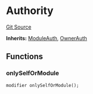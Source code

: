 # Authority
[Git Source](https://github.com/TrueWallet/contracts/blob/5a052bc82f5ecbfdc3b7fb992a66fa5b770bcc4b/src/authority/Authority.sol)

**Inherits:**
[ModuleAuth](/src/authority/ModuleAuth.sol/abstract.ModuleAuth.md), [OwnerAuth](/src/authority/OwnerAuth.sol/abstract.OwnerAuth.md)


## Functions
### onlySelfOrModule


```solidity
modifier onlySelfOrModule();
```

